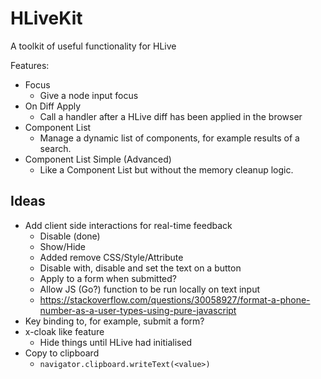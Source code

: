# HLiveKit

A toolkit of useful functionality for HLive

Features:

- Focus
  - Give a node input focus
- On Diff Apply
  - Call a handler after a HLive diff has been applied in the browser
- Component List
  - Manage a dynamic list of components, for example results of a search.
- Component List Simple (Advanced)
  - Like a Component List but without the memory cleanup logic. 

## Ideas

- Add client side interactions for real-time feedback
  - Disable (done)
  - Show/Hide
  - Added remove CSS/Style/Attribute
  - Disable with, disable and set the text on a button
  - Apply to a form when submitted?
  - Allow JS (Go?) function to be run locally on text input
  - https://stackoverflow.com/questions/30058927/format-a-phone-number-as-a-user-types-using-pure-javascript
- Key binding to, for example, submit a form?
- x-cloak like feature
  - Hide things until HLive had initialised
- Copy to clipboard
  - `navigator.clipboard.writeText(<value>)`
